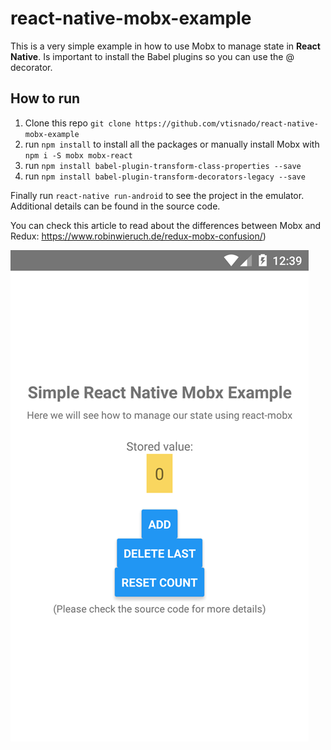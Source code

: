 # react-native-mobx-example
This is a very simple example in how to use Mobx to manage state in **React Native**.
Is important to install the Babel plugins so you can use the @ decorator.

## How to run
1. Clone this repo `git clone https://github.com/vtisnado/react-native-mobx-example`
2. run `npm install` to install all the packages or manually install Mobx with `npm i -S mobx mobx-react`
3. run `npm install babel-plugin-transform-class-properties --save`
4. run `npm install babel-plugin-transform-decorators-legacy --save`

Finally run `react-native run-android` to see the project in the emulator. Additional details can be found in the source code.

You can check this article to read about the differences between Mobx and Redux: https://www.robinwieruch.de/redux-mobx-confusion/)



![Alt text](/react-native-mobx-example-screenshot.png?raw=true "React Native Mobx example")
